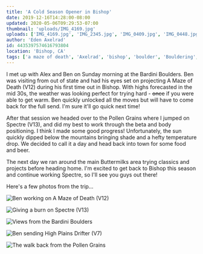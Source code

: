 ```yaml
---
title: 'A Cold Season Opener in Bishop'
date: 2019-12-16T14:28:00-08:00
updated: 2020-05-06T09:29:53-07:00
thumbnail: 'uploads/IMG_4169.jpg'
uploads: ['IMG_4169.jpg', 'IMG_2345.jpg', 'IMG_0409.jpg', 'IMG_0448.jpg', 'IMG_0412.jpg']
author: 'Eden Axelrad'
id: 4435397574616793804
location: 'Bishop, CA'
tags: ['a maze of death', 'Axelrad', 'bishop', 'boulder', 'Bouldering', 'buttermilks', 'Climbing']
---
```


I met up with Alex and Ben on Sunday morning at the Bardini Boulders. Ben was visiting from out of state and had his eyes set on projecting A Maze of Death (V12) during his first time out in Bishop. With highs forecasted in the mid 30s, the weather was looking perfect for trying hard - ~~once~~ if you were able to get warm. Ben quickly unlocked all the moves but will have to come back for the full send. I'm sure it'll go quick next time!

After that session we headed over to the Pollen Grains where I jumped on Spectre (V13), and did my best to work through the beta and body positioning. I think I made some good progress! Unfortunately, the sun quickly dipped below the mountains bringing shade and a hefty temperature drop. We decided to call it a day and head back into town for some food and beer.

The next day we ran around the main Buttermilks area trying classics and projects before heading home. I'm excited to get back to Bishop this season and continue working Spectre, so I'll see you guys out there!

Here's a few photos from the trip...

![Ben working on A Maze of Death (V12)](uploads/IMG_4169.jpg)

![Giving a burn on Spectre (V13)](uploads/IMG_2345.jpg)

![Views from the Bardini Boulders](uploads/IMG_0409.jpg)

![Ben sending High Plains Drifter (V7)](uploads/IMG_0448.jpg)

![The walk back from the Pollen Grains](uploads/IMG_0412.jpg)
